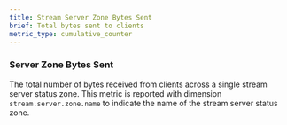 ```yaml
---
title: Stream Server Zone Bytes Sent
brief: Total bytes sent to clients
metric_type: cumulative_counter
---
```

### Server Zone Bytes Sent
The total number of bytes received from clients across a single stream server status zone.
This metric is reported with dimension `stream.server.zone.name` to indicate the name of the stream server status zone.
